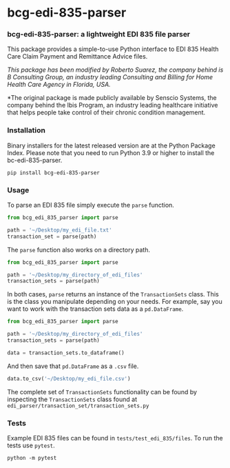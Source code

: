 # bcg-edi-835-parser

### bcg-edi-835-parser: a lightweight EDI 835 file parser
This package provides a simple-to-use Python interface to EDI 835 Health Care Claim Payment and Remittance Advice files.

*This package has been modified by Roberto Suarez, the company behind is B Consulting Group, an industry leading Consulting and Billing for Home Health Care Agency in Florida, USA.*

*The original package is made publicly available by Senscio Systems, the company behind the Ibis Program, an industry leading healthcare initiative that helps people take control of their chronic condition management.

### Installation
Binary installers for the latest released version are at the Python Package Index. Please note that you need to run Python 3.9 or higher to install the bc-edi-835-parser.
```
pip install bcg-edi-835-parser
```

### Usage
To parse an EDI 835 file simply execute the `parse` function.
```python
from bcg_edi_835_parser import parse

path = '~/Desktop/my_edi_file.txt'
transaction_set = parse(path)
```

The `parse` function also works on a directory path.
```python
from bcg_edi_835_parser import parse

path = '~/Desktop/my_directory_of_edi_files'
transaction_sets = parse(path)
```

In both cases, `parse` returns an instance of the `TransactionSets` class. 
This is the class you manipulate depending on your needs. 
For example, say you want to work with the transaction sets data as a `pd.DataFrame`.
```python
from bcg_edi_835_parser import parse

path = '~/Desktop/my_directory_of_edi_files'
transaction_sets = parse(path)

data = transaction_sets.to_dataframe()
```
And then save that `pd.DataFrame` as a `.csv` file.
```python
data.to_csv('~/Desktop/my_edi_file.csv')
```

The complete set of `TransactionSets` functionality can be found by inspecting the `TransactionSets` class found at `edi_parser/transaction_set/transaction_sets.py`

### Tests
Example EDI 835 files can be found in `tests/test_edi_835/files`. To run the tests use `pytest`.
```
python -m pytest
```





